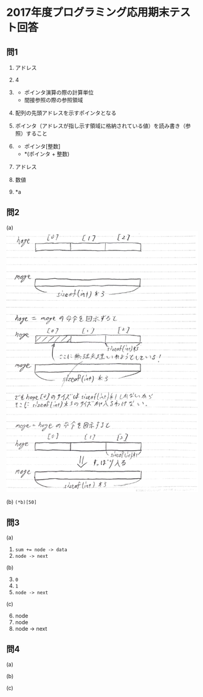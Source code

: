 # 2017年度プログラミング応用期末テスト回答

## 問1
1. アドレス

2. 4

3. - ポインタ演算の際の計算単位
   - 間接参照の際の参照領域

4. 配列の先頭アドレスを示すポインタとなる

5. ポインタ（アドレスが指し示す領域に格納されている値）を読み書き（参照）すること

6. - ポインタ[整数]
   - *(ポインタ + 整数)

7. アドレス

8. 数値

9. *a

## 問2
(a) ![a](/2017/img/q2a.png)

(b) `(*b)[50]`

## 問3
(a)

1. `sum += node -> data`
2. `node -> next`

(b)

3. `0`
4. `1`
5. `node -> next`

(c)

6. node
7. node
8. node -> next

## 問4
(a)

(b)

(c)
